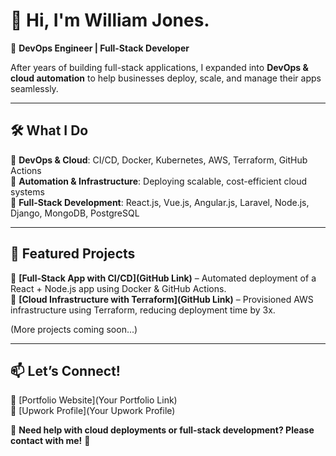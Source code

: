 # 👋 Hi, I'm William Jones.
🚀 **DevOps Engineer | Full-Stack Developer**  

After years of building full-stack applications, I expanded into **DevOps & cloud automation** to help businesses deploy, scale, and manage their apps seamlessly.  

---

## **🛠️ What I Do**  

🔹 **DevOps & Cloud**: CI/CD, Docker, Kubernetes, AWS, Terraform, GitHub Actions  
🔹 **Automation & Infrastructure**: Deploying scalable, cost-efficient cloud systems  
🔹 **Full-Stack Development**: React.js, Vue.js, Angular.js, Laravel, Node.js, Django, MongoDB, PostgreSQL  

---

## **📌 Featured Projects**  

🌟 **[Full-Stack App with CI/CD](GitHub Link)** – Automated deployment of a React + Node.js app using Docker & GitHub Actions.  
🌟 **[Cloud Infrastructure with Terraform](GitHub Link)** – Provisioned AWS infrastructure using Terraform, reducing deployment time by 3x.  

(More projects coming soon...)  

---

## **📫 Let’s Connect!**  
🔗 [Portfolio Website](Your Portfolio Link)  
🔗 [Upwork Profile](Your Upwork Profile)  

💬 **Need help with cloud deployments or full-stack development? Please contact with me!** 🚀  
